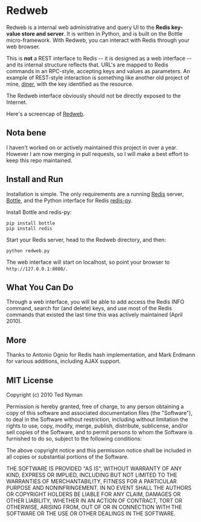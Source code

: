 Redweb
=======

Redweb is a internal web administrative and query UI to the **Redis key-value store and server**. It is written in 
Python, and is built on the Bottle micro-framework. With Redweb, you can interact with Redis through your web 
browser. 

This is **not** a REST interface to Redis -- it is designed as a web interface -- and its internal structure reflects that.
URL's are mapped to Redis commands in an RPC-style, accepting keys and values as parameters. An example of REST-style 
interaction is something like another old project of mine, [diner](https://github.com/tnm/diner/), with the key 
identified as the resource.

The Redweb interface obviously should not be directly exposed to the Internet. 

Here's a screencap of [Redweb](http://i.imgur.com/qxwhC.png).

Nota bene
-----------

I haven't worked on or actively maintained this project in over a year. However I am now merging in pull requests, 
so I will make a best effort to keep this repo maintained.


Install and Run
---------------

Installation is simple. The only requirements are a running [Redis](http://code.google.com/p/redis/ "Redis") server, 
[Bottle](http://github.com/defnull/bottle "Bottle"), and the Python interface for Redis [redis-py](http://github.com/andymccurdy/redis-py "redis-py").

Install Bottle and redis-py:

    pip install bottle
    pip install redis

Start your Redis server, head to the Redweb directory, and then:

`python redweb.py`

The web interface will start on localhost, so point your browser to `http://127.0.0.1:8080/`. 


What You Can Do
---------------

Through a web interface, you will be able to add access the Redis INFO command, search for (and delete) keys, and use most 
of the Redis commands that existed the last time this was actively maintained (April 2010). 

More
------

Thanks to Antonio Ognio for Redis hash implementation, and Mark Erdmann for various additions, including AJAX support.


MIT License
------------
Copyright (c) 2010 Ted Nyman

Permission is hereby granted, free of charge, to any person obtaining a copy of this software and associated documentation files (the "Software"),
to deal in the Software without restriction, including without limitation the rights to use, copy, modify, merge, publish, distribute, sublicense, 
and/or sell copies of the Software, and to permit persons to whom the Software is furnished to do so, subject to the following conditions:

The above copyright notice and this permission notice shall be included in all copies or substantial portions of the Software.

THE SOFTWARE IS PROVIDED "AS IS", WITHOUT WARRANTY OF ANY KIND, EXPRESS OR IMPLIED, INCLUDING BUT NOT LIMITED TO THE WARRANTIES OF MERCHANTABILITY, 
FITNESS FOR A PARTICULAR PURPOSE AND NONINFRINGEMENT. IN NO EVENT SHALL THE AUTHORS OR COPYRIGHT HOLDERS BE LIABLE FOR ANY CLAIM, DAMAGES OR OTHER 
LIABILITY, WHETHER IN AN ACTION OF CONTRACT, TORT OR OTHERWISE, ARISING FROM, OUT OF OR IN CONNECTION WITH THE SOFTWARE OR THE USE OR OTHER 
DEALINGS IN THE SOFTWARE.



